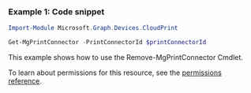 ### Example 1: Code snippet

```powershellImport-Module Microsoft.Graph.Devices.CloudPrint

Get-MgPrintConnector -PrintConnectorId $printConnectorId
```
This example shows how to use the Remove-MgPrintConnector Cmdlet.
To learn about permissions for this resource, see the [permissions reference](/graph/permissions-reference).


